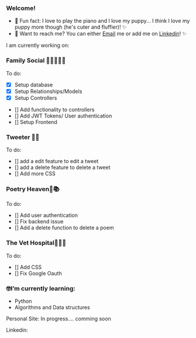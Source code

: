 ### Welcome!

- 🤍 Fun fact: I love to play the piano and I love my puppy... I think I love my puppy more though (he's cuter and fluffier)! ✨
- 🦋 Want to reach me? You can either [Email](naomirhames2020@gmail.com) me or add me on [Linkedin](https://www.linkedin.com/in/naomi-rhames-8231581b5/)! ✨

I am currently working on:

### Family Social 👨‍👩‍👧‍👦💕
To do:

- [x] Setup database
- [x] Setup Relationships/Models
- [x] Setup Controllers
- [] Add functionality to controllers
- [] Add JWT Tokens/ User authentication
- [] Setup Frontend


### Tweeter 📲💬
To do:

- [] add a edit feature to edit a tweet
- [] add a delete feature to delete a tweet
- [] Add more CSS

### Poetry Heaven📝📚
To do:

- [] Add user authentication 
- [] Fix backend issue
- [] Add a delete function to delete a poem

### The Vet Hospital🐶🐩🐾
To do:

- [] Add CSS
- [] Fix Google Oauth

### 🤓I’m currently learning:
- Python
- Algorithms and Data structures


Personal Site: In progress.... comming soon

Linkedin: 

<!--
**Naomi-Rhames/Naomi-Rhames** is a ✨ _special_ ✨ repository because its `README.md` (this file) appears on your GitHub profile.

Here are some ideas to get you started:

- 🔭 I’m currently working on ...
- 🌱 I’m currently learning ...
- 👯 I’m looking to collaborate on ...
- 🤔 I’m looking for help with ...
- 💬 Ask me about ...
- 📫 How to reach me: ...
- 😄 Pronouns: ...
- ⚡ Fun fact: ...
-->
